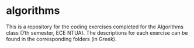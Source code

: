 # algorithms

This is a repository for the coding exercises completed for the Algorithms class (7th semester, ECE NTUA). The descriptions for each exercise can be found in the corresponding folders (in Greek).
